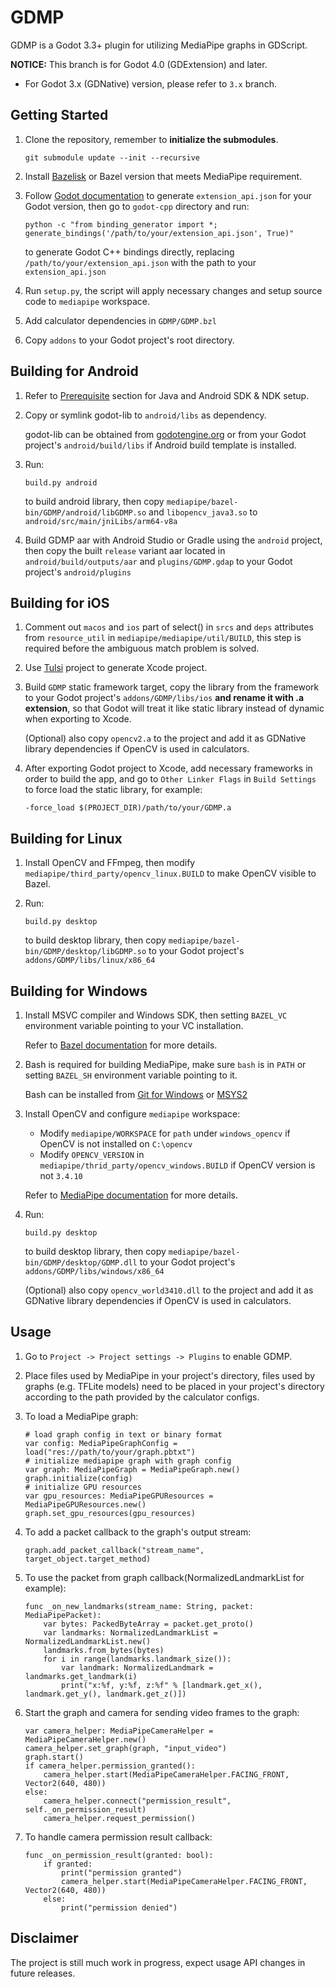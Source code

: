 # GDMP
GDMP is a Godot 3.3+ plugin for utilizing MediaPipe graphs in GDScript.

**NOTICE:** This branch is for Godot 4.0 (GDExtension) and later.
- For Godot 3.x (GDNative) version, please refer to `3.x` branch.

## Getting Started
1. Clone the repository, remember to **initialize the submodules**.

    `git submodule update --init --recursive`
2. Install [Bazelisk](https://bazel.build/install/bazelisk) or Bazel version that meets MediaPipe requirement.
3. Follow [Godot documentation](https://docs.godotengine.org/en/stable/tutorials/scripting/gdextension/gdextension_cpp_example.html#building-the-c-bindings) to generate `extension_api.json` for your Godot version, then go to `godot-cpp` directory and run:

    ```
    python -c "from binding_generator import *; generate_bindings('/path/to/your/extension_api.json', True)"
    ```

    to generate Godot C++ bindings directly, replacing `/path/to/your/extension_api.json` with the path to your `extension_api.json`
4. Run `setup.py`, the script will apply necessary changes and setup source code to `mediapipe` workspace.
5. Add calculator dependencies in `GDMP/GDMP.bzl`
6. Copy `addons` to your Godot project's root directory.

## Building for Android
1. Refer to [Prerequisite](https://developers.google.com/mediapipe/framework/getting_started/android#prerequisite) section for Java and Android SDK & NDK setup.
2. Copy or symlink godot-lib to `android/libs` as dependency.

    godot-lib can be obtained from [godotengine.org](https://godotengine.org/download) or from your Godot project's `android/build/libs` if Android build template is installed.
3. Run:

    ```
    build.py android
    ```

    to build android library, then copy `mediapipe/bazel-bin/GDMP/android/libGDMP.so` and `libopencv_java3.so` to `android/src/main/jniLibs/arm64-v8a`
4. Build GDMP aar with Android Studio or Gradle using the `android` project, then copy the built `release` variant aar located in `android/build/outputs/aar` and `plugins/GDMP.gdap` to your Godot project's `android/plugins`

## Building for iOS
1. Comment out `macos` and `ios` part of select() in `srcs` and `deps` attributes from `resource_util` in `mediapipe/mediapipe/util/BUILD`, this step is required before the ambiguous match problem is solved.
2. Use [Tulsi](https://tulsi.bazel.build) project to generate Xcode project.
3. Build `GDMP` static framework target, copy the library from the framework to your Godot project's `addons/GDMP/libs/ios` **and rename it with .a extension**, so that Godot will treat it like static library instead of dynamic when exporting to Xcode.

    (Optional) also copy `opencv2.a` to the project and add it as GDNative library dependencies if OpenCV is used in calculators.
4. After exporting Godot project to Xcode, add necessary frameworks in order to build the app, and go to `Other Linker Flags` in `Build Settings` to force load the static library, for example:

    `-force_load $(PROJECT_DIR)/path/to/your/GDMP.a`

## Building for Linux
1. Install OpenCV and FFmpeg, then modify `mediapipe/third_party/opencv_linux.BUILD` to make OpenCV visible to Bazel.
2. Run:

    ```
    build.py desktop
    ```

    to build desktop library, then copy `mediapipe/bazel-bin/GDMP/desktop/libGDMP.so` to your Godot project's `addons/GDMP/libs/linux/x86_64`

## Building for Windows
1. Install MSVC compiler and Windows SDK, then setting `BAZEL_VC` environment variable pointing to your VC installation.

    Refer to [Bazel documentation](https://bazel.build/configure/windows#build_cpp) for more details.
2. Bash is required for building MediaPipe, make sure `bash` is in `PATH` or setting `BAZEL_SH` environment variable pointing to it.

    Bash can be installed from [Git for Windows](https://gitforwindows.org) or [MSYS2](https://www.msys2.org)
3. Install OpenCV and configure `mediapipe` workspace:
    - Modify `mediapipe/WORKSPACE` for `path` under `windows_opencv` if OpenCV is not installed on `C:\opencv`
    - Modify `OPENCV_VERSION` in `mediapipe/thrid_party/opencv_windows.BUILD` if OpenCV version is not `3.4.10`

    Refer to [MediaPipe documentation](https://developers.google.com/mediapipe/framework/getting_started/install#installing_on_windows) for more details.
4. Run:

    ```
    build.py desktop
    ```

    to build desktop library, then copy `mediapipe/bazel-bin/GDMP/desktop/GDMP.dll` to your Godot project's `addons/GDMP/libs/windows/x86_64`

    (Optional) also copy `opencv_world3410.dll` to the project and add it as GDNative library dependencies if OpenCV is used in calculators.

## Usage
1. Go to `Project -> Project settings -> Plugins` to enable GDMP.
2. Place files used by MediaPipe in your project's directory, files used by graphs (e.g. TFLite models) need to be placed in your project's directory according to the path provided by the calculator configs.
3. To load a MediaPipe graph:

    ```gdscript
    # load graph config in text or binary format
    var config: MediaPipeGraphConfig = load("res://path/to/your/graph.pbtxt")
    # initialize mediapipe graph with graph config
    var graph: MediaPipeGraph = MediaPipeGraph.new()
    graph.initialize(config)
    # initialize GPU resources
    var gpu_resources: MediaPipeGPUResources = MediaPipeGPUResources.new()
    graph.set_gpu_resources(gpu_resources)
    ```

4. To add a packet callback to the graph's output stream:

    ```gdscript
    graph.add_packet_callback("stream_name", target_object.target_method)
    ```
5. To use the packet from graph callback(NormalizedLandmarkList for example):

    ```gdscript
    func _on_new_landmarks(stream_name: String, packet: MediaPipePacket):
        var bytes: PackedByteArray = packet.get_proto()
        var landmarks: NormalizedLandmarkList = NormalizedLandmarkList.new()
        landmarks.from_bytes(bytes)
        for i in range(landmarks.landmark_size()):
            var landmark: NormalizedLandmark = landmarks.get_landmark(i)
            print("x:%f, y:%f, z:%f" % [landmark.get_x(), landmark.get_y(), landmark.get_z()])
    ```
6. Start the graph and camera for sending video frames to the graph:

    ```gdscript
    var camera_helper: MediaPipeCameraHelper = MediaPipeCameraHelper.new()
    camera_helper.set_graph(graph, "input_video")
    graph.start()
    if camera_helper.permission_granted():
        camera_helper.start(MediaPipeCameraHelper.FACING_FRONT, Vector2(640, 480))
    else:
        camera_helper.connect("permission_result", self._on_permission_result)
        camera_helper.request_permission()
    ```
7. To handle camera permission result callback:

    ```gdscript
    func _on_permission_result(granted: bool):
        if granted:
            print("permission granted")
            camera_helper.start(MediaPipeCameraHelper.FACING_FRONT, Vector2(640, 480))
        else:
            print("permission denied")
    ```

## Disclaimer
The project is still much work in progress, expect usage API changes in future releases.
